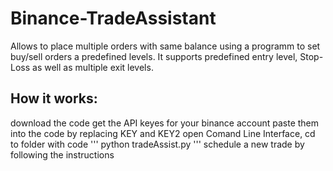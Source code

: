# Binance-TradeAssistant
Allows to place multiple orders with same balance using a programm to set buy/sell orders a predefined levels.
It supports predefined entry level, Stop-Loss as well as multiple exit levels.

## How it works:
download the code 
get the API keyes for your binance account 
paste them into the code by replacing KEY and KEY2 
open Comand Line Interface, cd to folder with code 
'''
python tradeAssist.py 
'''
schedule a new trade by following the instructions



